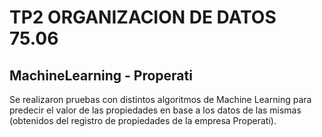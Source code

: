# TP2 ORGANIZACION DE DATOS 75.06

## MachineLearning - Properati

Se realizaron pruebas con distintos algoritmos de Machine Learning para predecir el valor de las propiedades en base a los datos de las mismas (obtenidos del registro de propiedades de la empresa Properati).
